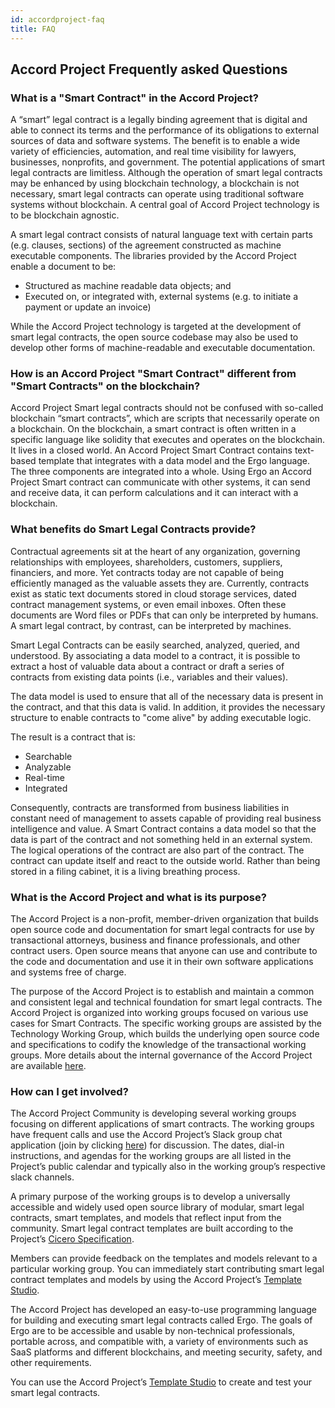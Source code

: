 ```yaml
---
id: accordproject-faq
title: FAQ
---
```

## Accord Project Frequently asked Questions

### What is a "Smart Contract" in the Accord Project?

A “smart” legal contract is a legally binding agreement that is digital and able to connect its terms and the performance of its obligations to external sources of data and software systems. The benefit is to enable a wide variety of efficiencies, automation, and real time visibility for lawyers, businesses, nonprofits, and government. The potential applications of smart legal contracts are limitless. Although the operation of smart legal contracts may be enhanced by using blockchain technology, a blockchain is not necessary, smart legal contracts can operate using traditional software systems without blockchain. A central goal of Accord Project technology is to be blockchain agnostic.

A smart legal contract consists of natural language text with certain parts (e.g. clauses, sections) of the agreement constructed as machine executable components. The libraries provided by the Accord Project enable a document to be:

* Structured as machine readable data objects; and
* Executed on, or integrated with, external systems (e.g. to initiate a payment or update an invoice)

While the Accord Project technology is targeted at the development of smart legal contracts, the open source codebase may also be used to develop other forms of machine-readable and executable documentation.

### How is an Accord Project "Smart Contract" different from "Smart Contracts" on the blockchain?

Accord Project Smart legal contracts should not be confused with so-called blockchain “smart contracts”, which are scripts that necessarily operate on a blockchain. On the blockchain, a smart contract is often written in a specific language like solidity that executes and operates on the blockchain. It lives in a closed world. An Accord Project Smart Contract contains text-based template that integrates with a data model and the Ergo language. The three components are integrated into a whole. Using Ergo an Accord Project Smart contract can communicate with other systems, it can send and receive data, it can perform calculations and it can interact with a blockchain.

### What benefits do Smart Legal Contracts provide?

Contractual agreements sit at the heart of any organization, governing relationships with employees, shareholders, customers, suppliers, financiers, and more. Yet contracts today are not capable of being efficiently managed as the valuable assets they are. Currently, contracts exist as static text documents stored in cloud storage services, dated contract management systems, or even email inboxes. Often these documents are Word files or PDFs that can only be interpreted by humans. A smart legal contract, by contrast, can be interpreted by machines. 

Smart Legal Contracts can be easily searched, analyzed, queried, and understood. By associating a data model to a contract, it is possible to extract a host of valuable data about a contract or draft a series of contracts from existing data points (i.e., variables and their values).

The data model is used to ensure that all of the necessary data is present in the contract, and that this data is valid. In addition, it provides the necessary structure to enable contracts to "come alive" by adding executable logic.

The result is a contract that is:


* Searchable 
* Analyzable 
* Real-time 
* Integrated 

Consequently, contracts are transformed from business liabilities in constant need of management to assets capable of providing real business intelligence and value. A Smart Contract contains a data model so that the data is part of the contract and not something held in an external system. The logical operations of the contract are also part of the contract. The contract can update itself and react to the outside world. Rather than being stored in a filing cabinet, it is a living breathing process.

### What is the Accord Project and what is its purpose?

The Accord Project is a non-profit, member-driven organization that builds open source code and documentation for smart legal contracts for use by transactional attorneys, business and finance professionals, and other contract users. Open source means that anyone can use and contribute to the code and documentation and use it in their own software applications and systems free of charge.

The purpose of the Accord Project is to establish and maintain a common and consistent legal and technical foundation for smart legal contracts. The Accord Project is organized into working groups focused on various use cases for Smart Contracts. The specific working groups are assisted by the Technology Working Group, which builds the underlying open source code and specifications to codify the knowledge of the transactional working groups. More details about the internal governance of the Accord Project are available [here](https://github.com/accordproject/governance).


### How can I get involved?

The Accord Project Community is developing several working groups focusing on different applications of smart contracts. The working groups have frequent calls and use the Accord Project’s Slack group chat application (join by clicking [here](https://accord-project-slack-signup.herokuapp.com/)) for discussion. The dates, dial-in instructions, and agendas for the working groups are all listed in the Project’s public calendar and typically also in the working group’s respective slack channels.

A primary purpose of the working groups is to develop a universally accessible and widely used open source library of modular, smart legal contracts, smart templates, and models that reflect input from the community. Smart legal contract templates are built according to the Project’s [Cicero Specification](https://github.com/accordproject/cicero).

Members can provide feedback on the templates and models relevant to a particular working group. You can immediately start contributing smart legal contract templates and models by using the Accord Project’s [Template Studio](https://studio.accordproject.org/).

The Accord Project has developed an easy-to-use programming language for building and executing smart legal contracts called Ergo. The goals of Ergo are to be accessible and usable by non-technical professionals, portable across, and compatible with, a variety of environments such as SaaS platforms and different blockchains, and meeting security, safety, and other requirements. 

You can use the Accord Project’s [Template Studio](https://studio.accordproject.org/) to create and test your smart legal contracts.


